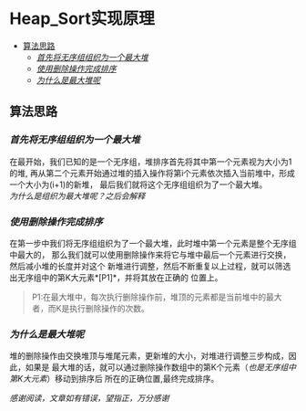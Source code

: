 # Heap_Sort实现原理

<!-- vim-markdown-toc GFM -->

* [算法思路](#算法思路)
	* [*首先将无序组组织为一个最大堆*](#首先将无序组组织为一个最大堆)
	* [*使用删除操作完成排序*](#使用删除操作完成排序)
	* [*为什么是最大堆呢*](#为什么是最大堆呢)

<!-- vim-markdown-toc -->

## 算法思路

### *首先将无序组组织为一个最大堆*
在最开始，我们已知的是一个无序组，堆排序首先将其中第一个元素视为大小为1的堆,
再从第二个元素开始通过堆的插入操作将第i个元素依次插入当前堆中，形成一个大小为(i+1)的新堆，
最后我们就将这个无序组组织为了一个最大堆。  
*为什么是组织为最大堆呢？之后会解释*
  
### *使用删除操作完成排序*
在第一步中我们将无序组组织为了一个最大堆，此时堆中第一个元素是整个无序组中最大的， 
那么我们就可以使用删除操作来将它与堆中最后一个元素进行交换，然后减小堆的长度并对这个
新堆进行调整，然后不断重复以上过程，就可以筛选出无序组中的第K大元素*[P1]*，并将其放在正确的
位置上。  
>P1:在最大堆中，每次执行删除操作前，堆顶的元素都是当前堆中的最大者，而K是执行删除操作的次数。

### *为什么是最大堆呢*
堆的删除操作由交换堆顶与堆尾元素，更新堆的大小，对堆进行调整三步构成，因此，如果是
最大堆的话，就可以通过删除操作数组中的第K个元素（*也是无序组中第K大元素*）移动到排序后
所在的正确位置,最终完成排序。  

*感谢阅读，文章如有错误，望指正，万分感谢*
